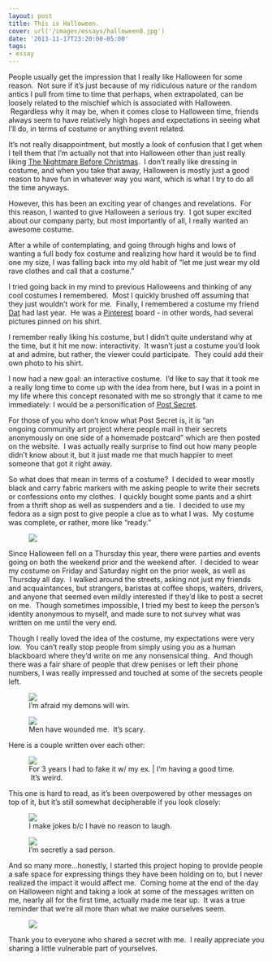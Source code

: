 ```yaml
---
layout: post
title: This is Halloween.
cover: url('/images/essays/halloween0.jpg')
date: '2013-11-17T23:20:00-05:00'
tags:
- essay
---
```


People usually get the impression that I really like Halloween for some reason.  Not sure if it’s just because of my ridiculous nature or the random antics I pull from time to time that perhaps, when extrapolated, can be loosely related to the mischief which is associated with Halloween.  Regardless why it may be, when it comes close to Halloween time, friends always seem to have relatively high hopes and expectations in seeing what I’ll do, in terms of costume or anything event related.

It’s not really disappointment, but mostly a look of confusion that I get when I tell them that I’m actually not that into Halloween other than just really liking [The Nightmare Before Christmas](http://www.youtube.com/watch?v=xpvdAJYvofI&t=46).  I don’t really like dressing in costume, and when you take that away, Halloween is mostly just a good reason to have fun in whatever way you want, which is what I try to do all the time anyways. 

However, this has been an exciting year of changes and revelations.  For this reason, I wanted to give Halloween a serious try.  I got super excited about our company party, but most importantly of all, I really wanted an awesome costume.

After a while of contemplating, and going through highs and lows of wanting a full body fox costume and realizing how hard it would be to find one my size, I was falling back into my old habit of “let me just wear my old rave clothes and call that a costume.”

I tried going back in my mind to previous Halloweens and thinking of any cool costumes I remembered.  Most I quickly brushed off assuming that they just wouldn’t work for me.  Finally, I remembered a costume my friend [Dat](https://www.facebook.com/dat.hy.phan) had last year.  He was a [Pinterest](http://www.pinterest.com/) board - in other words, had several pictures pinned on his shirt.

I remember really liking his costume, but I didn’t quite understand why at the time, but it hit me now: interactivity.  It wasn’t just a costume you’d look at and admire, but rather, the viewer could participate.  They could add their own photo to his shirt.

I now had a new goal: an interactive costume.  I’d like to say that it took me a really long time to come up with the idea from here, but I was in a point in my life where this concept resonated with me so strongly that it came to me immediately: I would be a personification of [Post Secret](http://www.postsecret.com/).

For those of you who don’t know what Post Secret is, it is “an ongoing community art project where people mail in their secrets anonymously on one side of a homemade postcard” which are then posted on the website.  I was actually really surprise to find out how many people didn’t know about it, but it just made me that much happier to meet someone that got it right away.

So what does that mean in terms of a costume?  I decided to wear mostly black and carry fabric markers with me asking people to write their secrets or confessions onto my clothes.  I quickly bought some pants and a shirt from a thrift shop as well as suspenders and a tie.  I decided to use my fedora as a sign post to give people a clue as to what I was.  My costume was complete, or rather, more like “ready.”

<figure>
<img src="/images/essays/halloween1.jpg">
</figure>

Since Halloween fell on a Thursday this year, there were parties and events going on both the weekend prior and the weekend after.  I decided to wear my costume on Friday and Saturday night on the prior week, as well as Thursday all day.  I walked around the streets, asking not just my friends and acquaintances, but strangers, baristas at coffee shops, waiters, drivers, and anyone that seemed even mildly interested if they’d like to post a secret on me.  Though sometimes impossible, I tried my best to keep the person’s identity anonymous to myself, and made sure to not survey what was written on me until the very end.

Though I really loved the idea of the costume, my expectations were very low.  You can’t really stop people from simply using you as a human blackboard where they’d write on me any nonsensical thing.  And though there was a fair share of people that drew penises or left their phone numbers, I was really impressed and touched at some of the secrets people left.

<figure>
<img src="/images/essays/halloween2.jpg">
<figcaption>I’m afraid my demons will win.</figcaption>
</figure>

<figure>
<img src="/images/essays/halloween3.jpg">
<figcaption>Men have wounded me.  It’s scary.</figcaption>
</figure>

Here is a couple written over each other:

<figure>
<img src="/images/essays/halloween4.jpg">
<figcaption>For 3 years I had to fake it w/ my ex. | I’m having a good time.  It’s weird. </figcaption>
</figure>

This one is hard to read, as it’s been overpowered by other messages on top of it, but it’s still somewhat decipherable if you look closely:

<figure>
<img src="/images/essays/halloween5.jpg">
<figcaption>I make jokes b/c I have no reason to laugh.</figcaption>
</figure>

<figure>
<img src="/images/essays/halloween6.jpg">
<figcaption>I’m secretly a sad person.</figcaption>
</figure>

And so many more…honestly, I started this project hoping to provide people a safe space for expressing things they have been holding on to, but I never realized the impact it would affect me.  Coming home at the end of the day on Halloween night and taking a look at some of the messages written on me, nearly all for the first time, actually made me tear up.  It was a true reminder that we’re all more than what we make ourselves seem.

<figure>
<img src="/images/essays/halloween7.jpg">
</figure>

Thank you to everyone who shared a secret with me.  I really appreciate you sharing a little vulnerable part of yourselves.
